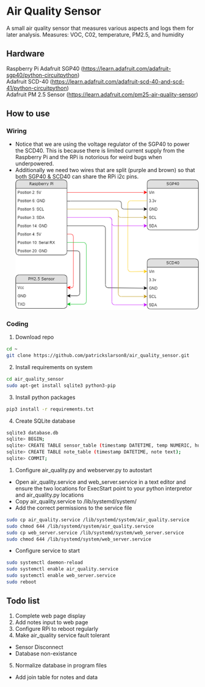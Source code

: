 # Air Quality Sensor

A small air quality sensor that measures various 
aspects and logs them for later analysis.
Measures: VOC, C02, temperature, PM2.5, and humidity

## Hardware

Raspberry Pi
Adafruit SGP40 (https://learn.adafruit.com/adafruit-sgp40/python-circuitpython)  
Adafruit SCD-40 (https://learn.adafruit.com/adafruit-scd-40-and-scd-41/python-circuitpython)  
Adafruit PM 2.5 Sensor (https://learn.adafruit.com/pm25-air-quality-sensor)  

## How to use

### Wiring

- Notice that we are using the voltage regulator of the SGP40 to power the SCD40. This is because there is limited current supply from the Raspberry Pi and the RPi is notorious for weird bugs when underpowered.
- Additionally we need two wires that are split (purple and brown) so that both SGP40 & SCD40 can share the RPi i2c pins.
![](assets/pin-connections.png)

### Coding

1. Download repo

~~~bash
cd ~
git clone https://github.com/patrickslarson8/air_quality_sensor.git
~~~

2. Install requirements on system

~~~bash
cd air_quality_sensor
sudo apt-get install sqlite3 python3-pip
~~~

3. Install python packages

~~~bash
pip3 install -r requirements.txt
~~~

4. Create SQLite database

~~~bash
sqlite3 database.db
sqlite> BEGIN;
sqlite> CREATE TABLE sensor_table (timestamp DATETIME, temp NUMERIC, humid NUMERIC, carbon NUMERIC, voc NUMERIC, pm10 NUMERIC, pm25 NUMERIC);
sqlite> CREATE TABLE note_table (timestamp DATETIME, note text);
sqlite> COMMIT;
~~~

1. Configure air_quality.py and webserver.py to autostart

- Open air_quality.service and web_server.service in a text editor and ensure the two locations for ExecStart point to your python interpretor and air_quality.py locations
- Copy air_quality.service to /lib/systemd/system/
- Add the correct permissions to the service file

~~~bash
sudo cp air_quality.service /lib/systemd/system/air_quality.service
sudo chmod 644 /lib/systemd/system/air_quality.service
sudo cp web_server.service /lib/systemd/system/web_server.service
sudo chmod 644 /lib/systemd/system/web_server.service
~~~

- Configure service to start

~~~bash
sudo systemctl daemon-reload
sudo systemctl enable air_quality.service
sudo systemctl enable web_server.service
sudo reboot
~~~

## Todo list

1. Complete web page display
2. Add notes input to web page
3. Configure RPi to reboot regularly
4. Make air_quality service fault tolerant
  - Sensor Disconnect
  - Database non-existance
5. Normalize database in program files
  - Add join table for notes and data
